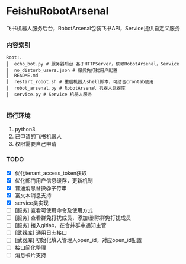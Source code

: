 # FeishuRobotArsenal
飞书机器人服务后台，RobotArsenal包装飞书API，Service提供自定义服务

### 内容索引

```
Root:.
│  echo_bot.py # 服务器后台 基于HTTPServer，依赖RobotArsenal，Service
│  no_disturb_users.json # 服务免打扰用户配置
│  README.md
│  restart_robot.sh # 重启机器人shell脚本，可结合crontab使用
│  robot_arsenal.py # RobotArsenal 机器人武器库
│  service.py # Service 机器人服务
        
```



### 运行环境

1. python3
2. 已申请的飞书机器人
3. 权限需要自己申请


### TODO 
- [x] 优化tenant_access_token获取 
- [x] 优化部门用户信息缓存，更新机制
- [x] 普通消息替换@字符串
- [x] 富文本消息支持
- [x] service类实现
- [ ] [服务] 查看可使用命令及使用方式
- [ ] [服务] 查看群免打扰成员，添加/删除群免打扰成员
- [ ] [服务] 接入gitlab，在合并群中通知主管
- [ ] [武器库] 通用日志接口
- [ ] [武器库] 初始化填入管理人open_id，对应open_id配置
- [ ] 接口简化整理
- [ ] 消息卡片支持
